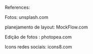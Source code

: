 References:

Fotos: unsplash.com

planejamento de layout: MockFlow.com

Edição de fotos : photopea.com

Icons redes sociais: icons8.com
